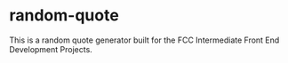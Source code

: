 # random-quote
This is a random quote generator built for the FCC Intermediate Front End Development Projects.
